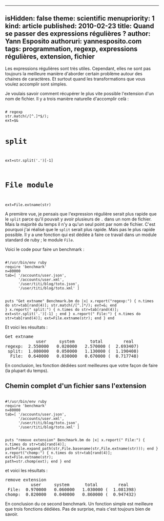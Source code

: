 -----
isHidden:       false
theme: scientific
menupriority:   1
kind:           article
published: 2010-02-23
title: Quand se passer des expressions régulières ?
author: Yann Esposito
authoruri: yannesposito.com
tags:  programmation, regexp, expressions régulières, extension, fichier
-----

Les expressions régulières sont très utiles. Cependant, elles ne sont pas toujours la meilleure manière d'aborder certain problème autour des chaines de caractères.
Et surtout quand les transformations que vous voulez accomplir sont simples.

Je voulais savoir comment récupérer le plus vite possible l'extension d'un nom de fichier. Il y a trois manière naturelle d'accomplir celà :

<div><code class="ruby">
# regexp
str.match(/[^.]*$/); 
ext=$&

# split
ext=str.split('.')[-1]

# File module
ext=File.extname(str)
</code></div>

A première vue, je pensais que l'expression régulière serait plus rapide que le `split` parce qu'il pouvait y avoir plusieurs de `.` dans un nom de fichier. Mais la majorité du temps il n'y a qu'un seul point par nom de fichier. C'est pourquoi j'ai réalisé que le `split` serait plus rapide. Mais pas le plus rapide possible. Il y a une fonction qui est dédiée à faire ce travail dans un module standard de ruby ; le module `File`.

Voici le code pour faire un benchmark :

<div><code class="ruby" file="regex_benchmark_ext.rb">
#!/usr/bin/env ruby
require 'benchmark'
n=80000
tab=[ '/accounts/user.json',
      '/accounts/user.xml',
      '/user/titi/blog/toto.json',
      '/user/titi/blog/toto.xml' ]

puts "Get extname"
Benchmark.bm do |x|
    x.report("regexp:") { n.times do 
        str=tab[rand(4)]; 
        str.match(/[^.]*$/); 
        ext=$&; 
    end  }
    x.report(" split:") { n.times do 
        str=tab[rand(4)]; 
        ext=str.split('.')[-1] ; 
    end }
    x.report("  File:") { n.times do 
        str=tab[rand(4)]; 
        ext=File.extname(str); 
    end  }
end
</code></div>

Et voici les résultats :

<pre class="twilight">
Get extname
            user     system      total        real
regexp:  2.550000   0.020000   2.570000 (  2.693407)
 split:  1.080000   0.050000   1.130000 (  1.190408)
  File:  0.640000   0.030000   0.670000 (  0.717748)
</pre>

En conclusion, les fonction dédiées sont meilleures que votre façon de faire (la plupart du temps).

## Chemin complet d'un fichier sans l'extension

<div><code class="ruby" file="regex_benchmark_strip.rb">
#!/usr/bin/env ruby
require 'benchmark'
n=80000
tab=[ '/accounts/user.json',
      '/accounts/user.xml',
      '/user/titi/blog/toto.json',
      '/user/titi/blog/toto.xml' ]

puts "remove extension"
Benchmark.bm do |x|
    x.report(" File:") { n.times do 
        str=tab[rand(4)]; 
        path=File.expand_path(str,File.basename(str,File.extname(str))); 
    end }
    x.report("chomp:") { n.times do 
        str=tab[rand(4)]; 
        ext=File.extname(str); 
        path=str.chomp(ext); 
    end }
end
</code></div>

et voici les résultats :

<pre class="twilight">
remove extension
          user     system      total        real
 File:  0.970000   0.060000   1.030000 (  1.081398)
chomp:  0.820000   0.040000   0.860000 (  0.947432)
</pre>

En conclusion du ce second benchmark. Un fonction simple est meilleure que trois fonctions dédiées. Pas de surprise, mais c'est toujours bien de savoir.
